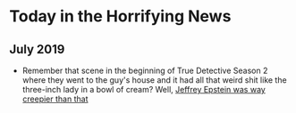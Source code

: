 # Today in the Horrifying News

## July 2019

- Remember that scene in the beginning of True Detective Season 2 where they went to the guy's house and it had all that weird shit like the three-inch lady in a bowl of cream? Well, [Jeffrey Epstein was way creepier than that](https://splinternews.com/jeffrey-epsteins-new-york-mansion-is-reportedly-full-of-1836209471)

